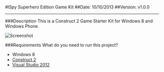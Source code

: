 #ISpy Superhero Edition Game Kit
##Date: 10/10/2013
##Version: v1.0.0

----------
###Description
This is a Construct 2 Game Starter Kit for Windows 8 and Windows Phone. 

![Screenshot][1]

###Requirements
What do you need to run this project?

 - Windows 8
 - [Construct 2][2]
 - [Visual Studio 2012][3]


  [1]: https://raw.github.com/wingamekits/ISpySuperheroEdition/master/ISpyScreenShot.PNG
  [2]: https://www.scirra.com/
  [3]: http://www.microsoft.com/visualstudio/eng/downloads